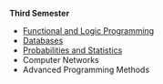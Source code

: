 <p style="font-weight: bold"> Third Semester </p>
            <ul>
                <li> <a href="https://github.com/andrei45635/PLF"> Functional and Logic Programming </a> </li>
                <li> <a href="https://github.com/andrei45635/BD"> Databases </a> </li>
                <li> <a href="https://github.com/andrei45635/Probabilitati-si-Statistica"> Probabilities and Statistics </a> </li>
                <li> Computer Networks</li>
                <li> Advanced Programming Methods</li>
            </ul>
